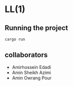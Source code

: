 # LL(1)

## Running the project

```bash
cargo run
```

## collaborators

- Amirhossein Edadi
- Amin Sheikh Azimi
- Amin Owrang Pour
